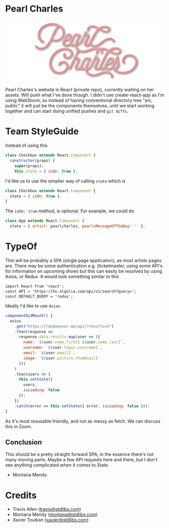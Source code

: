# Pearl Charles 

![Image description](pearlcharles.png)

Pearl Charles's website in React (private repo), currently waiting on her assets. Will push what I've done though. I didn't use create-react-app as I'm using WebStorm, so instead of having conventional directory tree "src, public" it will just be the components themselves, until we start working together and can start doing unified pushes and ```git diffs```.  

# Team StyleGuide 

Instead of using this 
```javascript
class Checkbox extends React.Component {
  constructor(props) {
    super(props);
    this.state = { isOn: true };
   ```
   
I'd like us to use the simplier way of calling `state` which is

```javascript
class Checkbox extends React.Component {
  state = { isOn: true };
}
``` 

The ```isOn: true``` method, is optional. For example, we could do 

```javascript
class App extends React.Component {
  state = { artist: pearlcharles, pearlsMessageOfTheDay: '' };
  ```

# TypeOf 

This will be probably a SPA (single page application), as most artists pages are. There may be some authentication e.g. (ticketmaster, using some API's for information on upcoming show) but this can easily be resolved by using Axios, or Redux. It would look something similar to this 

```javascipt
import React from 'react';
const API = 'https://hn.algolia.com/api/v1/search?query=';
const DEFAULT_QUERY = 'redux';
``` 
Ideally I'd like to use ```Axios``` 

```javascript
componentDidMount() {
  axios
    .get("https://randomuser.me/api/?results=5")
    .then(response =>
      response.data.results.map(user => ({
        name: `${user.name.first} ${user.name.last}`,
        username: `${user.login.username}`,
        email: `${user.email}`,
        image: `${user.picture.thumbnail}`
      }))
    )
    .then(users => {
      this.setState({
        users,
        isLoading: false
      });
    })
    .catch(error => this.setState({ error, isLoading: false }));
}
```

As it's most resusable friendly, and not as messy as fetch. We can discuss this in Zoom. 

## Conclusion 

This should be a pretty straight forward SPA, in the essence there's not many moving parts. Maybe a few API requests here and there, but I don't see anything complicated when it comes to State. 

- Montana Mendy. 

# Credits 
 
* Travis Allen (travis@stdlibs.com)
* Montana Mendy (montana@stdlibs.com)
* Xavier Touikan (xavier@stdlibs.com)

